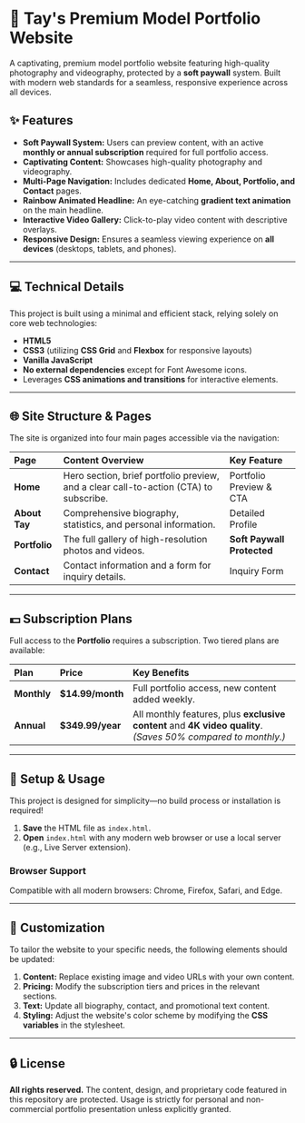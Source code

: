 # 🌟 Tay's Premium Model Portfolio Website

A captivating, premium model portfolio website featuring high-quality photography and videography, protected by a **soft paywall** system. Built with modern web standards for a seamless, responsive experience across all devices.

## ✨ Features

* **Soft Paywall System:** Users can preview content, with an active **monthly or annual subscription** required for full portfolio access.
* **Captivating Content:** Showcases high-quality photography and videography.
* **Multi-Page Navigation:** Includes dedicated **Home, About, Portfolio, and Contact** pages.
* **Rainbow Animated Headline:** An eye-catching **gradient text animation** on the main headline.
* **Interactive Video Gallery:** Click-to-play video content with descriptive overlays.
* **Responsive Design:** Ensures a seamless viewing experience on **all devices** (desktops, tablets, and phones).

---

## 💻 Technical Details

This project is built using a minimal and efficient stack, relying solely on core web technologies:

* **HTML5**
* **CSS3** (utilizing **CSS Grid** and **Flexbox** for responsive layouts)
* **Vanilla JavaScript**
* **No external dependencies** except for Font Awesome icons.
* Leverages **CSS animations and transitions** for interactive elements.

---

## 🌐 Site Structure & Pages

The site is organized into four main pages accessible via the navigation:

| Page | Content Overview | Key Feature |
| :--- | :--- | :--- |
| **Home** | Hero section, brief portfolio preview, and a clear call-to-action (CTA) to subscribe. | Portfolio Preview & CTA |
| **About Tay** | Comprehensive biography, statistics, and personal information. | Detailed Profile |
| **Portfolio** | The full gallery of high-resolution photos and videos. | **Soft Paywall Protected** |
| **Contact** | Contact information and a form for inquiry details. | Inquiry Form |

---

## 💵 Subscription Plans

Full access to the **Portfolio** requires a subscription. Two tiered plans are available:

| Plan | Price | Key Benefits |
| :--- | :--- | :--- |
| **Monthly** | **$14.99/month** | Full portfolio access, new content added weekly. |
| **Annual** | **$349.99/year** | All monthly features, plus **exclusive content** and **4K video quality**. *(Saves 50% compared to monthly.)* |

---

## 🚀 Setup & Usage

This project is designed for simplicity—no build process or installation is required!

1.  **Save** the HTML file as `index.html`.
2.  **Open** `index.html` with any modern web browser or use a local server (e.g., Live Server extension).

### Browser Support

Compatible with all modern browsers: Chrome, Firefox, Safari, and Edge.

---

## 🎨 Customization

To tailor the website to your specific needs, the following elements should be updated:

1.  **Content:** Replace existing image and video URLs with your own content.
2.  **Pricing:** Modify the subscription tiers and prices in the relevant sections.
3.  **Text:** Update all biography, contact, and promotional text content.
4.  **Styling:** Adjust the website's color scheme by modifying the **CSS variables** in the stylesheet.

---

## 🔒 License

**All rights reserved.** The content, design, and proprietary code featured in this repository are protected. Usage is strictly for personal and non-commercial portfolio presentation unless explicitly granted.